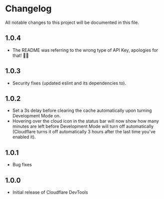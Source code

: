 # Changelog

All notable changes to this project will be documented in this file.

## **1.0.4**

- The README was referring to the wrong type of API Key, apologies for that! 🙏🏻

## **1.0.3**

- Security fixes (updated eslint and its dependencies to).

## **1.0.2**

- Set a 3s delay before clearing the cache automatically upon turning Development Mode on.
- Hovering over the cloud icon in the status bar will now show how many minutes are left before Development Mode will turn off automatically (Cloudflare turns it off automatically 3 hours after the last time you've enabled it).

## **1.0.1**

- Bug fixes

## **1.0.0**

- Initial release of Cloudflare DevTools
